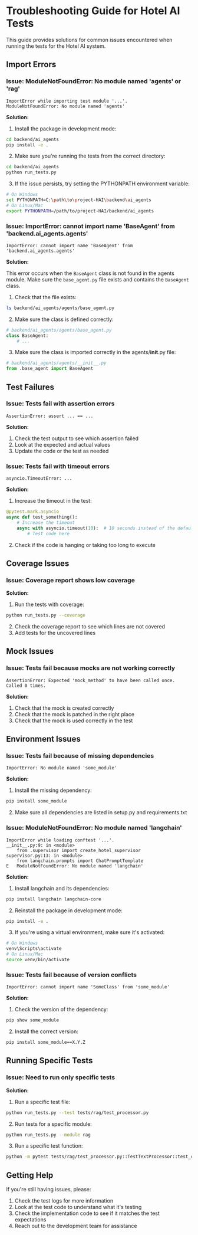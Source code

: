 # Troubleshooting Guide for Hotel AI Tests

This guide provides solutions for common issues encountered when running the tests for the Hotel AI system.

## Import Errors

### Issue: ModuleNotFoundError: No module named 'agents' or 'rag'

```
ImportError while importing test module '...'.
ModuleNotFoundError: No module named 'agents'
```

**Solution:**

1. Install the package in development mode:

```bash
cd backend/ai_agents
pip install -e .
```

2. Make sure you're running the tests from the correct directory:

```bash
cd backend/ai_agents
python run_tests.py
```

3. If the issue persists, try setting the PYTHONPATH environment variable:

```bash
# On Windows
set PYTHONPATH=C:\path\to\project-HAI\backend\ai_agents
# On Linux/Mac
export PYTHONPATH=/path/to/project-HAI/backend/ai_agents
```

### Issue: ImportError: cannot import name 'BaseAgent' from 'backend.ai_agents.agents'

```
ImportError: cannot import name 'BaseAgent' from 'backend.ai_agents.agents'
```

**Solution:**

This error occurs when the `BaseAgent` class is not found in the agents module. Make sure the `base_agent.py` file exists and contains the `BaseAgent` class.

1. Check that the file exists:

```bash
ls backend/ai_agents/agents/base_agent.py
```

2. Make sure the class is defined correctly:

```python
# backend/ai_agents/agents/base_agent.py
class BaseAgent:
    # ...
```

3. Make sure the class is imported correctly in the agents/__init__.py file:

```python
# backend/ai_agents/agents/__init__.py
from .base_agent import BaseAgent
```

## Test Failures

### Issue: Tests fail with assertion errors

```
AssertionError: assert ... == ...
```

**Solution:**

1. Check the test output to see which assertion failed
2. Look at the expected and actual values
3. Update the code or the test as needed

### Issue: Tests fail with timeout errors

```
asyncio.TimeoutError: ...
```

**Solution:**

1. Increase the timeout in the test:

```python
@pytest.mark.asyncio
async def test_something():
    # Increase the timeout
    async with asyncio.timeout(10):  # 10 seconds instead of the default
        # Test code here
```

2. Check if the code is hanging or taking too long to execute

## Coverage Issues

### Issue: Coverage report shows low coverage

**Solution:**

1. Run the tests with coverage:

```bash
python run_tests.py --coverage
```

2. Check the coverage report to see which lines are not covered
3. Add tests for the uncovered lines

## Mock Issues

### Issue: Tests fail because mocks are not working correctly

```
AssertionError: Expected 'mock_method' to have been called once. Called 0 times.
```

**Solution:**

1. Check that the mock is created correctly
2. Check that the mock is patched in the right place
3. Check that the mock is used correctly in the test

## Environment Issues

### Issue: Tests fail because of missing dependencies

```
ImportError: No module named 'some_module'
```

**Solution:**

1. Install the missing dependency:

```bash
pip install some_module
```

2. Make sure all dependencies are listed in setup.py and requirements.txt

### Issue: ModuleNotFoundError: No module named 'langchain'

```
ImportError while loading conftest '...'.
__init__.py:9: in <module>
    from .supervisor import create_hotel_supervisor
supervisor.py:13: in <module>
    from langchain.prompts import ChatPromptTemplate
E   ModuleNotFoundError: No module named 'langchain'
```

**Solution:**

1. Install langchain and its dependencies:

```bash
pip install langchain langchain-core
```

2. Reinstall the package in development mode:

```bash
pip install -e .
```

3. If you're using a virtual environment, make sure it's activated:

```bash
# On Windows
venv\Scripts\activate
# On Linux/Mac
source venv/bin/activate
```

### Issue: Tests fail because of version conflicts

```
ImportError: cannot import name 'SomeClass' from 'some_module'
```

**Solution:**

1. Check the version of the dependency:

```bash
pip show some_module
```

2. Install the correct version:

```bash
pip install some_module==X.Y.Z
```

## Running Specific Tests

### Issue: Need to run only specific tests

**Solution:**

1. Run a specific test file:

```bash
python run_tests.py --test tests/rag/test_processor.py
```

2. Run tests for a specific module:

```bash
python run_tests.py --module rag
```

3. Run a specific test function:

```bash
python -m pytest tests/rag/test_processor.py::TestTextProcessor::test_chunk_text
```

## Getting Help

If you're still having issues, please:

1. Check the test logs for more information
2. Look at the test code to understand what it's testing
3. Check the implementation code to see if it matches the test expectations
4. Reach out to the development team for assistance